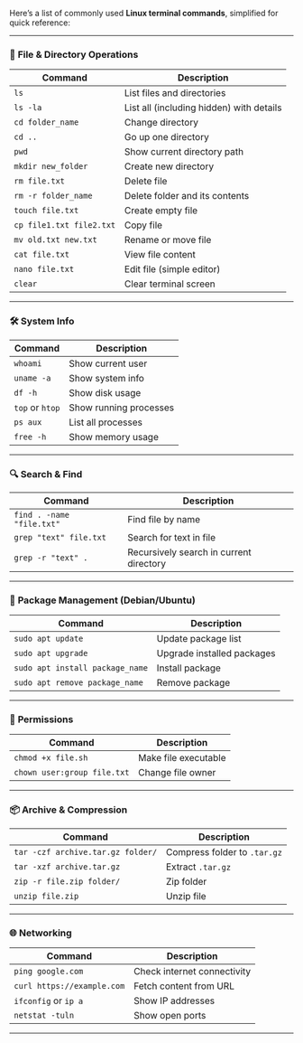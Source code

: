 
Here’s a list of commonly used **Linux terminal commands**, simplified for quick reference:

---

### 📁 **File & Directory Operations**

|Command|Description|
|---|---|
|`ls`|List files and directories|
|`ls -la`|List all (including hidden) with details|
|`cd folder_name`|Change directory|
|`cd ..`|Go up one directory|
|`pwd`|Show current directory path|
|`mkdir new_folder`|Create new directory|
|`rm file.txt`|Delete file|
|`rm -r folder_name`|Delete folder and its contents|
|`touch file.txt`|Create empty file|
|`cp file1.txt file2.txt`|Copy file|
|`mv old.txt new.txt`|Rename or move file|
|`cat file.txt`|View file content|
|`nano file.txt`|Edit file (simple editor)|
|`clear`|Clear terminal screen|

---

### 🛠️ **System Info**

|Command|Description|
|---|---|
|`whoami`|Show current user|
|`uname -a`|Show system info|
|`df -h`|Show disk usage|
|`top` or `htop`|Show running processes|
|`ps aux`|List all processes|
|`free -h`|Show memory usage|

---

### 🔍 **Search & Find**

|Command|Description|
|---|---|
|`find . -name "file.txt"`|Find file by name|
|`grep "text" file.txt`|Search for text in file|
|`grep -r "text" .`|Recursively search in current directory|

---

### 🔄 **Package Management (Debian/Ubuntu)**

|Command|Description|
|---|---|
|`sudo apt update`|Update package list|
|`sudo apt upgrade`|Upgrade installed packages|
|`sudo apt install package_name`|Install package|
|`sudo apt remove package_name`|Remove package|

---

### 🔐 **Permissions**

|Command|Description|
|---|---|
|`chmod +x file.sh`|Make file executable|
|`chown user:group file.txt`|Change file owner|

---

### 📦 **Archive & Compression**

|Command|Description|
|---|---|
|`tar -czf archive.tar.gz folder/`|Compress folder to `.tar.gz`|
|`tar -xzf archive.tar.gz`|Extract `.tar.gz`|
|`zip -r file.zip folder/`|Zip folder|
|`unzip file.zip`|Unzip file|

---

### 🌐 **Networking**

|Command|Description|
|---|---|
|`ping google.com`|Check internet connectivity|
|`curl https://example.com`|Fetch content from URL|
|`ifconfig` or `ip a`|Show IP addresses|
|`netstat -tuln`|Show open ports|

---
